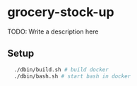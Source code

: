 # grocery-stock-up

TODO: Write a description here

## Setup

```bash
  ./dbin/build.sh # build docker
  ./dbin/bash.sh # start bash in docker
```

